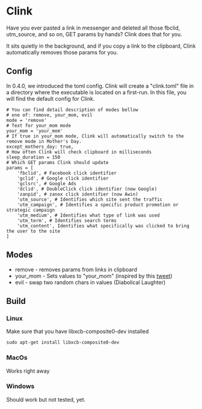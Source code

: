 # Clink
Have you ever pasted a link in messenger and deleted all those fbclid, utm_source, and so on, GET params by hands? Clink does that for you.

It sits quietly in the background, and if you copy a link to the clipboard, Clink automatically removes those params for you.

## Config

In 0.4.0, we introduced the toml config. Clink will create a "clink.toml" file in a directory where the executable is located on a first-run. In this file, you will find the default config for Clink.

```
# You can find detail description of modes bellow
# one of: remove, your_mom, evil
mode = 'remove' 
# Text for your_mom mode  
your_mom = 'your_mom' 
# If true in your_mom mode, Clink will automatically switch to the remove mode in Mother's Day. 
except_mothers_day: true,
# How often Clink will check clipboard in milliseconds
sleep_duration = 150
# Which GET params Clink should update
params = [
    'fbclid', # Facebook click identifier
    'gclid', # Google click identifier
    'gclsrc', # Google Ads
    'dclid', # DoubleClick click identifier (now Google)
    'zanpid', # zanox click identifier (now Awin)
    'utm_source', # Identifies which site sent the traffic 
    'utm_campaign', # Identifies a specific product promotion or strategic campaign
    'utm_medium', # Identifies what type of link was used
    'utm_term', # Identifies search terms
    'utm_content', Identifies what specifically was clicked to bring the user to the site
]
```

## Modes

* remove - removes params from links in clipboard
* your_mom - Sets values to "your_mom" (inspired by this [tweet](https://twitter.com/ftrain/status/1359138516681314311?s=21))
* evil -  swap two random chars in values (Diabolical Laughter)

## Build

### Linux

Make sure that you have libxcb-composite0-dev installed 
```
sudo apt-get install libxcb-composite0-dev
```

### MacOs

Works right away

### Windows

Should work but not tested, yet.

